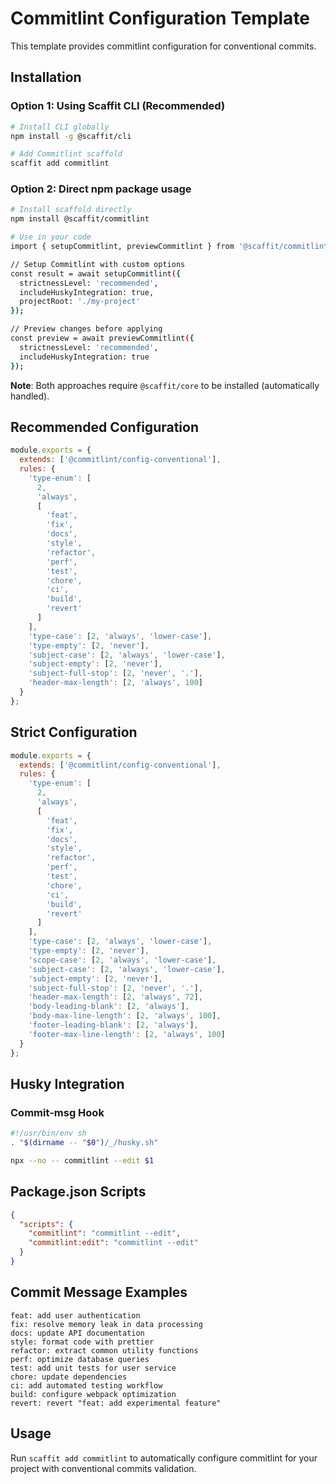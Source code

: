 # Commitlint Configuration Template

This template provides commitlint configuration for conventional commits.

## Installation

### Option 1: Using Scaffit CLI (Recommended)
```bash
# Install CLI globally
npm install -g @scaffit/cli

# Add Commitlint scaffold
scaffit add commitlint
```

### Option 2: Direct npm package usage
```bash
# Install scaffold directly
npm install @scaffit/commitlint

# Use in your code
import { setupCommitlint, previewCommitlint } from '@scaffit/commitlint';

// Setup Commitlint with custom options
const result = await setupCommitlint({
  strictnessLevel: 'recommended',
  includeHuskyIntegration: true,
  projectRoot: './my-project'
});

// Preview changes before applying
const preview = await previewCommitlint({
  strictnessLevel: 'recommended',
  includeHuskyIntegration: true
});
```

**Note**: Both approaches require `@scaffit/core` to be installed (automatically handled).

## Recommended Configuration

```javascript
module.exports = {
  extends: ['@commitlint/config-conventional'],
  rules: {
    'type-enum': [
      2,
      'always',
      [
        'feat',
        'fix',
        'docs',
        'style',
        'refactor',
        'perf',
        'test',
        'chore',
        'ci',
        'build',
        'revert'
      ]
    ],
    'type-case': [2, 'always', 'lower-case'],
    'type-empty': [2, 'never'],
    'subject-case': [2, 'always', 'lower-case'],
    'subject-empty': [2, 'never'],
    'subject-full-stop': [2, 'never', '.'],
    'header-max-length': [2, 'always', 100]
  }
};
```

## Strict Configuration

```javascript
module.exports = {
  extends: ['@commitlint/config-conventional'],
  rules: {
    'type-enum': [
      2,
      'always',
      [
        'feat',
        'fix',
        'docs',
        'style',
        'refactor',
        'perf',
        'test',
        'chore',
        'ci',
        'build',
        'revert'
      ]
    ],
    'type-case': [2, 'always', 'lower-case'],
    'type-empty': [2, 'never'],
    'scope-case': [2, 'always', 'lower-case'],
    'subject-case': [2, 'always', 'lower-case'],
    'subject-empty': [2, 'never'],
    'subject-full-stop': [2, 'never', '.'],
    'header-max-length': [2, 'always', 72],
    'body-leading-blank': [2, 'always'],
    'body-max-line-length': [2, 'always', 100],
    'footer-leading-blank': [2, 'always'],
    'footer-max-line-length': [2, 'always', 100]
  }
};
```

## Husky Integration

### Commit-msg Hook
```bash
#!/usr/bin/env sh
. "$(dirname -- "$0")/_/husky.sh"

npx --no -- commitlint --edit $1
```

## Package.json Scripts

```json
{
  "scripts": {
    "commitlint": "commitlint --edit",
    "commitlint:edit": "commitlint --edit"
  }
}
```

## Commit Message Examples

```
feat: add user authentication
fix: resolve memory leak in data processing
docs: update API documentation
style: format code with prettier
refactor: extract common utility functions
perf: optimize database queries
test: add unit tests for user service
chore: update dependencies
ci: add automated testing workflow
build: configure webpack optimization
revert: revert "feat: add experimental feature"
```

## Usage

Run `scaffit add commitlint` to automatically configure commitlint for your project with conventional commits validation.

